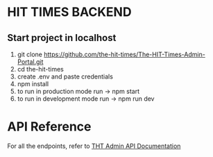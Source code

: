 # HIT TIMES BACKEND

## Start project in localhost

1. git clone https://github.com/the-hit-times/The-HIT-Times-Admin-Portal.git
2. cd the-hit-times
3. create .env and paste credentials
4. npm install
5. to run in production mode run -> npm start
6. to run in development mode run -> npm run dev

# API Reference
For all the endpoints, refer to  [THT Admin API Documentation](https://petstore.swagger.io/?url=https://raw.githubusercontent.com/the-hit-times/The-HIT-Times-Admin-Portal/main/API_DOCs.yaml)
